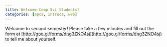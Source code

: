 ```yaml
---
title: Welcome Comp Sci Students!
categories: [apcs, introcs, web]
---
```

Welcome to second semester! Please take a few minutes and fill out the form at [http://goo.gl/forms/dng3ZNO4sj](http://goo.gl/forms/dng3ZNO4sj) to tell me about yourself.
